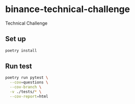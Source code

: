 # binance-technical-challenge
Technical Challenge

## Set up

```sh
poetry install
```

## Run test
```sh
poetry run pytest \
  --cov=questions \
  --cov-branch \
  -v ./tests/* \
  --cov-report=html
```